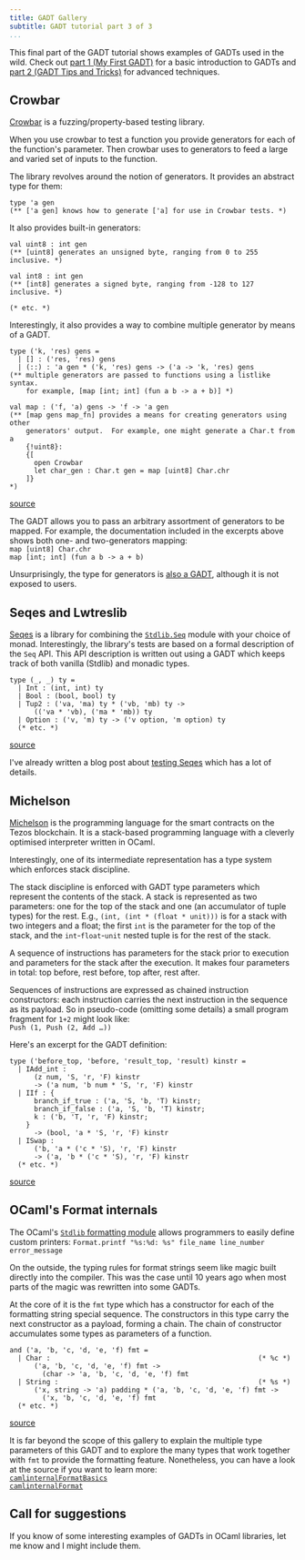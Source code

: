```yaml
---
title: GADT Gallery
subtitle: GADT tutorial part 3 of 3
...
```


This final part of the GADT tutorial shows examples of GADTs used in the wild.
Check out [part 1 (My First GADT)](/code/my-first-gadt.html) for a basic introduction to GADTs and [part 2 (GADT Tips and Tricks)](/code/gadt-tips-and-tricks.html) for advanced techniques.


## Crowbar

[Crowbar](https://ocaml.org/p/crowbar/latest) is a fuzzing/property-based testing library.

When you use crowbar to test a function you provide generators for each of the function's parameter.
Then crowbar uses to generators to feed a large and varied set of inputs to the function.

The library revolves around the notion of generators.
It provides an abstract type for them:

```
type 'a gen
(** ['a gen] knows how to generate ['a] for use in Crowbar tests. *)
```

It also provides built-in generators:

```
val uint8 : int gen
(** [uint8] generates an unsigned byte, ranging from 0 to 255 inclusive. *)

val int8 : int gen
(** [int8] generates a signed byte, ranging from -128 to 127 inclusive. *)

(* etc. *)
```

Interestingly, it also provides a way to combine multiple generator by means of a GADT.

```
type ('k, 'res) gens =
  | [] : ('res, 'res) gens
  | (::) : 'a gen * ('k, 'res) gens -> ('a -> 'k, 'res) gens
(** multiple generators are passed to functions using a listlike syntax.
    for example, [map [int; int] (fun a b -> a + b)] *)

val map : ('f, 'a) gens -> 'f -> 'a gen
(** [map gens map_fn] provides a means for creating generators using other
    generators' output.  For example, one might generate a Char.t from a
    {!uint8}:
    {[
      open Crowbar
      let char_gen : Char.t gen = map [uint8] Char.chr
    ]}
*)
```
[source](https://github.com/stedolan/crowbar/blob/v0.2.1/src/crowbar.mli#L6)

The GADT allows you to pass an arbitrary assortment of generators to be mapped.
For example, the documentation included in the excerpts above shows both one- and two-generators mapping:  
`map [uint8] Char.chr`  
`map [int; int] (fun a b -> a + b)`

Unsurprisingly, the type for generators is [also a GADT](https://github.com/stedolan/crowbar/blob/v0.2.1/src/crowbar.ml#L12), although it is not exposed to users.


## Seqes and Lwtreslib

[Seqes](https://ocaml.org/p/seqes/latest) is a library for combining the [`Stdlib.Seq`](https://v2.ocaml.org/api/Seq.html) module with your choice of monad.
Interestingly, the library's tests are based on a formal description of the `Seq` API.
This API description is written out using a GADT which keeps track of both vanilla (Stdlib) and monadic types.

```
type (_, _) ty =
  | Int : (int, int) ty
  | Bool : (bool, bool) ty
  | Tup2 : ('va, 'ma) ty * ('vb, 'mb) ty ->
      (('va * 'vb), ('ma * 'mb)) ty
  | Option : ('v, 'm) ty -> ('v option, 'm option) ty
  (* etc. *)
```
[source](https://gitlab.com/nomadic-labs/seqes/-/blob/0.2/test/pbt/helpers.ml?ref_type=tags#L85)

I've already written a blog post about [testing Seqes](/code/testing-seqes.html) which has a lot of details.


## Michelson

[Michelson](https://www.michelson.org/) is the programming language for the smart contracts on the Tezos blockchain.
It is a stack-based programming language with a cleverly optimised interpreter written in OCaml.

Interestingly, one of its intermediate representation has a type system which enforces stack discipline.

The stack discipline is enforced with GADT type parameters which represent the contents of the stack.
A stack is represented as two parameters: one for the top of the stack and one (an accumulator of tuple types) for the rest.
E.g., `(int, (int * (float * unit)))` is for a stack with two integers and a float; the first `int` is the parameter for the top of the stack, and the `int`-`float`-`unit` nested tuple is for the rest of the stack.

A sequence of instructions has parameters for the stack prior to execution and parameters for the stack after the execution.
It makes four parameters in total: top before, rest before, top after, rest after.

Sequences of instructions are expressed as chained instruction constructors: each instruction carries the next instruction in the sequence as its payload.
So in pseudo-code (omitting some details) a small program fragment for `1+2` might look like:  
`Push (1, Push (2, Add …))`

Here's an excerpt for the GADT definition:

```
type ('before_top, 'before, 'result_top, 'result) kinstr =
  | IAdd_int :
      (z num, 'S, 'r, 'F) kinstr
      -> ('a num, 'b num * 'S, 'r, 'F) kinstr
  | IIf : {
      branch_if_true : ('a, 'S, 'b, 'T) kinstr;
      branch_if_false : ('a, 'S, 'b, 'T) kinstr;
      k : ('b, 'T, 'r, 'F) kinstr;
    }
      -> (bool, 'a * 'S, 'r, 'F) kinstr
  | ISwap :
      ('b, 'a * ('c * 'S), 'r, 'F) kinstr
      -> ('a, 'b * ('c * 'S), 'r, 'F) kinstr
  (* etc. *)
```
[source](https://gitlab.com/tezos/tezos/-/blob/v19.1/src/proto_018_Proxford/lib_protocol/script_typed_ir.mli?ref_type=tags#L332)


## OCaml's Format internals

The OCaml's [`Stdlib` formatting module](https://v2.ocaml.org/api/Format.html) allows programmers to easily define custom printers:
`Format.printf "%s:%d: %s" file_name line_number error_message`

On the outside, the typing rules for format strings seem like magic built directly into the compiler.
This was the case until 10 years ago when most parts of the magic was rewritten into some GADTs.

At the core of it is the `fmt` type which has a constructor for each of the formatting string special sequence.
The constructors in this type carry the next constructor as a payload, forming a chain.
The chain of constructor accumulates some types as parameters of a function.

```
and ('a, 'b, 'c, 'd, 'e, 'f) fmt =
  | Char :                                                   (* %c *)
      ('a, 'b, 'c, 'd, 'e, 'f) fmt ->
        (char -> 'a, 'b, 'c, 'd, 'e, 'f) fmt
  | String :                                                 (* %s *)
      ('x, string -> 'a) padding * ('a, 'b, 'c, 'd, 'e, 'f) fmt ->
        ('x, 'b, 'c, 'd, 'e, 'f) fmt
  (* etc. *)
```
[source](https://github.com/ocaml/ocaml/blob/trunk/stdlib/camlinternalFormatBasics.ml#L365)

It is far beyond the scope of this gallery to explain the multiple type parameters of this GADT and to explore the many types that work together with `fmt` to provide the formatting feature.
Nonetheless, you can have a look at the source if you want to learn more:  
[`camlinternalFormatBasics`](https://github.com/ocaml/ocaml/blob/trunk/stdlib/camlinternalFormatBasics.ml)  
[`camlinternalFormat`](https://github.com/ocaml/ocaml/blob/trunk/stdlib/camlinternalFormat.ml)


## Call for suggestions

If you know of some interesting examples of GADTs in OCaml libraries, let me know and I might include them.
